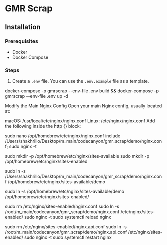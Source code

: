 # GMR Scrap

## Installation

### Prerequisites

- Docker
- Docker Compose

### Steps

1. Create a `.env` file. You can use the `.env.example` file as a template.

docker-compose -p gmrscrap --env-file .env build &&
docker-compose -p gmrscrap --env-file .env up -d

Modify the Main Nginx Config
Open your main Nginx config, usually located at:

macOS: /usr/local/etc/nginx/nginx.conf
Linux: /etc/nginx/nginx.conf
Add the following inside the http {} block:

sudo nano /opt/homebrew/etc/nginx/nginx.conf
include /Users/shakhrillo/Desktop/m_main/codecanyon/gmr_scrap/demo/nginx.conf;
sudo nginx -t

sudo mkdir -p /opt/homebrew/etc/nginx/sites-available
sudo mkdir -p /opt/homebrew/etc/nginx/sites-enabled

sudo ln -s /Users/shakhrillo/Desktop/m_main/codecanyon/gmr_scrap/demo/nginx.conf /opt/homebrew/etc/nginx/sites-available/demo

sudo ln -s /opt/homebrew/etc/nginx/sites-available/demo /opt/homebrew/etc/nginx/sites-enabled/

<!-- sudo ln -s /Users/shakhrillo/Desktop/m_main/codecanyon/gmr_scrap/demo/nginx.conf /etc/nginx/sites-available/demo
sudo ln -s /etc/nginx/sites-available/demo /etc/nginx/sites-enabled/ -->

sudo rm /etc/nginx/sites-enabled/nginx.conf
sudo ln -s /root/m_main/codecanyon/gmr_scrap/demo/nginx.conf /etc/nginx/sites-enabled/
sudo nginx -t
sudo systemctl reload nginx

sudo rm /etc/nginx/sites-enabled/nginx.api.conf
sudo ln -s /root/m_main/codecanyon/gmr_scrap/demo/nginx.api.conf /etc/nginx/sites-enabled/
sudo nginx -t
sudo systemctl restart nginx
